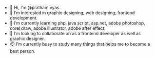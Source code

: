 - 👋 Hi, I’m @pratham vyas
- 👀 I’m interested in graphic designing, web designing, frontend development.
- 🌱 I’m currently learning php, java script, asp.net, adobe photoshop, corel draw, adobe illustrator, adobe after effect. 
- 💞️ I’m looking to collaborate on as a frontend developer as well as graohic designer.
- 📫 I'm currently busy to study many things that helps me to become a best person.

<!---
pestanji/pestanji is a ✨ special ✨ repository because its `README.md` (this file) appears on your GitHub profile.
You can click the Preview link to take a look at your changes.
--->
